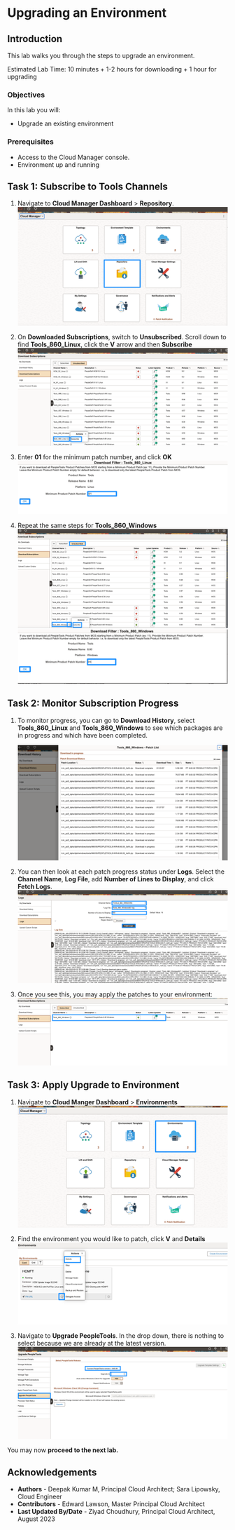 # Upgrading an Environment

## Introduction
This lab walks you through the steps to upgrade an environment.

Estimated Lab Time: 10 minutes + 1-2 hours for downloading + 1 hour for upgrading

### Objectives
In this lab you will:
* Upgrade an existing environment

### Prerequisites
- Access to the Cloud Manager console.
- Environment up and running

## Task 1: Subscribe to Tools Channels

1.  Navigate to **Cloud Manager Dashboard** > **Repository**. 
    ![Navigate to Cloud Manager Dashboard and then Repository](./images/repo.png "")

2.  On **Downloaded Subscriptions**, switch to **Unsubscribed**. Scroll down to find **Tools\_860\_Linux**, click the **V** arrow and then **Subscribe**
    ![On Downloaded Subscriptions, switch to Unsubscribed. Scroll down to find Tools_859_Linux, click the arrow and then Subscribe](./images/lin60subscrib.png "")


3. Enter **01** for the minimum patch number, and click **OK**
    ![Enter 01 for the minimum patch number, and click OK](./images/lin60numbe.png "")

4. Repeat the same steps for **Tools\_860\_Windows**
    ![Repeat the same steps for Tools_859_Windows](./images/win60subscribe.png "")
    ![Repeat the same steps for Tools_859_Windows](./images/win60number.png "")

## Task 2: Monitor Subscription Progress

1. To monitor progress, you can go to **Download History**, select **Tools\_860\_Linux** and **Tools\_860\_Windows** to see which packages are in progress and which have been completed.

    ![To monitor progress, you can go to Download History, select Tools_860_Linux and Tools_860_Windows to see which packages are in progress and which have been completed.](./images/patchlist60.png "")
2. You can then look at each patch progress status under **Logs**. Select the **Channel Name**, **Log File**, add **Number of Lines to Display**, and click **Fetch Logs**.
    ![You can then look at each patch progress status under Logs. Select the Channel Name, Log File, add Number of Lines to Display, and click Fetch Logs.](./images/log60.png "")

3. Once you see this, you may apply the patches to your environment:
    ![Once you see this, you may apply the patches to your environment](./images/860done.png "")

## Task 3: Apply Upgrade to Environment

1. Navigate to **Cloud Manger Dashboard** > **Environments**
    ![Navigate to Cloud Manger Dashboard and then Environments](./images/env.png "")

2. Find the environment you would like to patch, click **V** and **Details**
    ![Find the environment you would like to patch, click arrow and Details](./images/details.png "")
3. Navigate to **Upgrade PeopleTools**. In the drop down, there is nothing to select because we are already at the latest version.
    ![Navigate to Upgrade PeopleTools. In the drop down, there is no selection, and then click Update](./images/upgrade60.png "")
   
   


You may now **proceed to the next lab.**

## Acknowledgements
* **Authors** - Deepak Kumar M, Principal Cloud Architect; Sara Lipowsky, Cloud Engineer
* **Contributors** - Edward Lawson, Master Principal Cloud Architect
* **Last Updated By/Date** - Ziyad Choudhury, Principal Cloud Architect, August 2023
